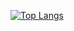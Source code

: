 [![Top Langs](https://github-readme-stats.vercel.app/api/top-langs/?username=victorrschmidt&layout=compact)](https://github.com/anuraghazra/github-readme-stats)
